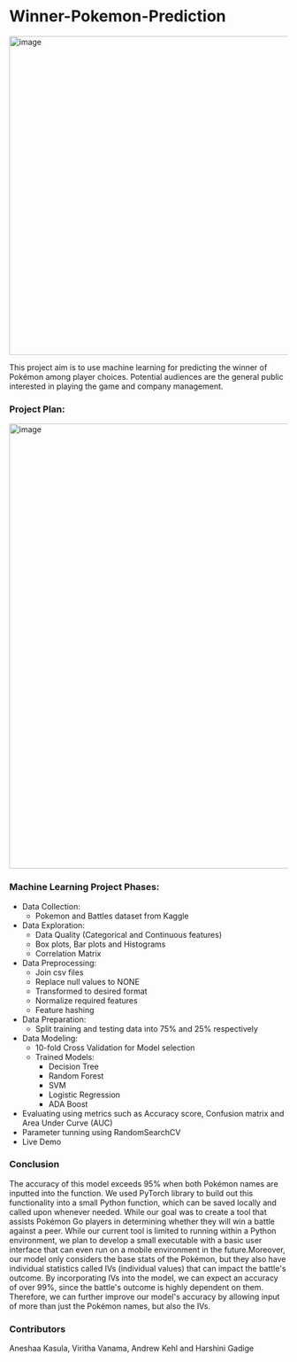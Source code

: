 # Winner-Pokemon-Prediction
<img width="576" alt="image" src="https://user-images.githubusercontent.com/131211098/235377790-ca4eea88-eec6-44a5-b4fc-9a1a64c64927.png" class="center">

This project aim is to use machine learning for predicting the winner of Pokémon among player choices. Potential audiences are the general public interested in playing the game and company management.

### Project Plan:
<img width="804" alt="image" src="https://user-images.githubusercontent.com/131211098/235377666-7beefd40-293a-45ec-aaab-ad0389f4fbfa.png">

### Machine Learning Project Phases:
- Data Collection: 
  - Pokemon and Battles dataset from Kaggle
- Data Exploration: 
  - Data Quality (Categorical and Continuous features)
  - Box plots, Bar plots and Histograms
  - Correlation Matrix
- Data Preprocessing:
  - Join csv files
  - Replace null values to NONE
  - Transformed to desired format
  - Normalize required features
  - Feature hashing
- Data Preparation:
  - Split training and testing data into 75% and 25% respectively
- Data Modeling:
  - 10-fold Cross Validation for Model selection
  - Trained Models:
    - Decision Tree
    - Random Forest
    - SVM
    - Logistic Regression
    - ADA Boost
- Evaluating using metrics such as Accuracy score, Confusion matrix and Area Under Curve (AUC) 
- Parameter tunning using RandomSearchCV
- Live Demo

### Conclusion
The accuracy of this model exceeds 95% when both Pokémon names are inputted into the function. We used PyTorch library to build out this functionality into a small Python function, which can be saved locally and called upon whenever needed. While our goal was to create a tool that assists Pokémon Go players in determining whether they will win a battle against a peer. While our current tool is limited to running within a Python environment, we plan to develop a small executable with a basic user interface that can even run on a mobile environment in the future.Moreover, our model only considers the base stats of the Pokémon, but they also have individual statistics called IVs (individual values) that can impact the battle's outcome. By incorporating IVs into the model, we can expect an accuracy of over 99%, since the battle's outcome is highly dependent on them. Therefore, we can further improve our model's accuracy by allowing input of more than just the Pokémon names, but also the IVs.

### Contributors
Aneshaa Kasula, Viritha Vanama, Andrew Kehl  and Harshini Gadige
